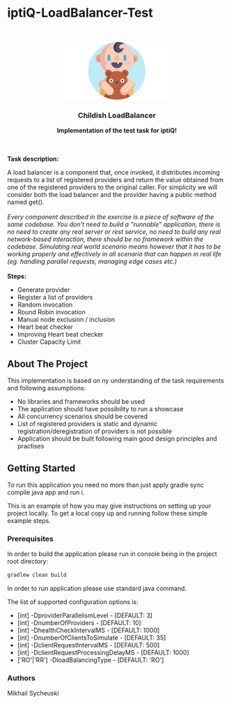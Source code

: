 # iptiQ-LoadBalancer-Test

<!-- PROJECT LOGO -->
<br />
<p align="center">
  <img src="docs/images/baby-image.png" alt="Logo" width="50%" height="50%">

  <h3 align="center">Childish LoadBalancer</h3>
  <p align="center">
    <b>Implementation of the test task for iptiQ!</b>
    <br />
    <br />
    <br />
  </p> 
</p>

<p><b>Task description:</b></p>
<p>
  A load balancer is a component that, once invoked, it distributes incoming requests to a list of registered providers and return the value obtained from one of the registered providers to the original caller. For simplicity we will consider both the load balancer and the provider having a public method named get().
  <br />
  <br />
  <i>Every component described in the exercise is a piece of software of the same codebase. You don’t need to build a “runnable” application, there is no need to create any real server or rest service, no need to build any real network-based interaction, there should be no framework within the codebase. Simulating real world scenario means however that it has to be working properly and effectively in all scenario that can happen in real life (eg. handling parallel requests, managing edge cases etc.)</i>
  <br />
  <br />
  <b>Steps:</b>
  <ul>
      <li>
          Generate provider
      </li>
      <li>
          Register a list of providers
      </li>
      <li>
          Random invocation
      </li>        
      <li>
          Round Robin invocation
      </li>
      <li>
          Manual node exclusion / inclusion
      </li>
      <li>
          Heart beat checker
      </li>
      <li>
          Improving Heart beat checker
      </li> 
      <li>
          Cluster Capacity Limit
      </li>               
  </ul>
</p>



<!-- ABOUT THE PROJECT -->
## About The Project

This implementation is based on ny understanding of the task requirements and following assumptions:
* No libraries and frameworks should be used
* The application should have possibility to run a showcase
* All concurrency scenarios should be covered
* List of registered providers is static and dynamic registration/deregistration of providers is not possible
* Application should be built following main good design principles and practises

<!-- GETTING STARTED -->
## Getting Started

To run this application you need no more than just apply gradle sync compile java app and run i.

This is an example of how you may give instructions on setting up your project locally.
To get a local copy up and running follow these simple example steps.

### Prerequisites

In order to build the application please run in console being in the project root directory:
```sh
gradlew clean build
```

In order to run application please use standard java command.

The list of supported configuration options is:
* [int] -DproviderParallelismLevel - [DEFAULT: 3]
* [int] -DnumberOfProviders - [DEFAULT: 10]
* [int] -DhealthCheckIntervalMS - [DEFAULT: 1000]
* [int] -DnumberOfClientsToSimulate - [DEFAULT: 35]
* [int] -DclientRequestIntervalMS - [DEFAULT: 500]
* [int] -DclientRequestProcessingDelayMS - [DEFAULT: 1000]
* ['RO'|'RR'] -DloadBalancingType - [DEFAULT: 'RO']

### Authors

Mikhail Sycheuski



